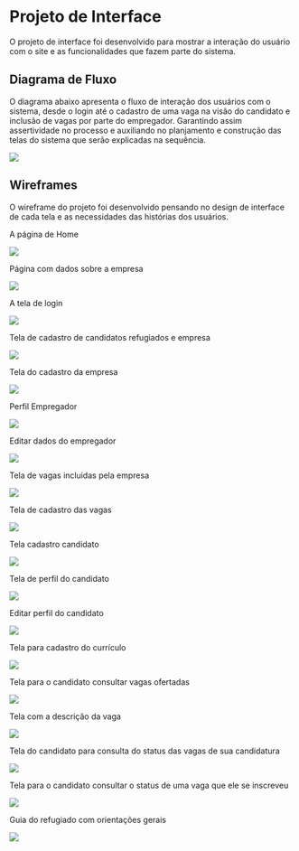 
# Projeto de Interface

O projeto de interface foi desenvolvido para mostrar a interação do usuário com o site e as funcionalidades que fazem parte do sistema. 

## Diagrama de Fluxo

O diagrama abaixo apresenta o fluxo de interação dos usuários com o sistema, desde o login até o cadastro de uma vaga na visão do candidato e inclusão de vagas por parte do empregador. Garantindo assim assertividade no processo e auxiliando no planjamento e construção das telas do sistema que serão explicadas na sequência.

<img src ="/docs/img/Fluxograma.PNG">

## Wireframes

O wireframe do projeto foi desenvolvido pensando no design de interface de cada tela e as necessidades das histórias dos usuários.

A página de Home

<img src ="/docs/img/HOME.PNG">

Página com dados sobre a empresa

<img src ="/docs/img/SOBRE NÓS.PNG">

A tela de login

<img src ="/docs/img/LOGIN.PNG">

Tela de cadastro de candidatos refugiados e empresa

<img src ="/docs/img/CADASTRO.PNG">

Tela do cadastro da empresa

<img src ="/docs/img/CADASTRO EMPREGADOR.PNG">

Perfil Empregador

<img src ="/docs/img/PERFIL EMPREGADOR.PNG">

Editar dados do empregador

<img src ="/docs/img/EDITAR DADOS EMPRESA.PNG">

Tela de vagas incluidas pela empresa

<img src ="/docs/img/INCLUSAO VAGA EMPRESA.PNG">

Tela de cadastro das vagas

<img src ="/docs/img/CRIAR VAGA.PNG">

Tela cadastro candidato

<img src ="/docs/img/CADASTRO CANDIDATO.PNG">

Tela de perfil do candidato

<img src ="/docs/img/PERFIL CANDIDATO.PNG">

Editar perfil do candidato

<img src ="/docs/img/EDITAR DADOS CANDIDATO.PNG">

Tela para cadastro do currículo

<img src ="/docs/img/CRIAR CURRICULO.PNG">

Tela para o candidato consultar vagas ofertadas

<img src ="/docs/img/VAGAS.PNG">

Tela com a descrição da vaga

<img src ="/docs/img/DESCRICAO DA VAGA.PNG">

Tela do candidato para consulta do status das vagas de sua candidatura

<img src ="/docs/img/VAGAS INSCRITAS PELO CANDIDATO.PNG"> 

Tela para o candidato consultar o status de uma vaga que ele se inscreveu

<img src ="/docs/img/STATUS VAGA INSC CANDIDATO.PNG">

Guia do refugiado com orientações gerais

<img src ="/docs/img/GUIA REFUGIADO.PNG">
